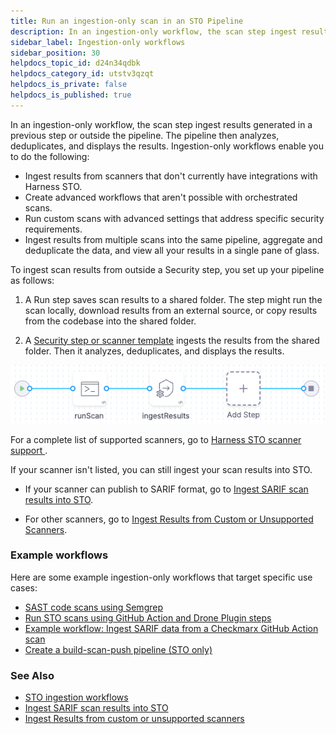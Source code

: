 ```yaml
---
title: Run an ingestion-only scan in an STO Pipeline
description: In an ingestion-only workflow, the scan step ingest results generated in a previous step or outside the pipeline. The pipeline then analyzes, deduplicates, and displays the results.
sidebar_label: Ingestion-only workflows
sidebar_position: 30
helpdocs_topic_id: d24n34qdbk
helpdocs_category_id: utstv3qzqt
helpdocs_is_private: false
helpdocs_is_published: true
---
```


In an ingestion-only workflow, the scan step ingest results generated in a previous step or outside the pipeline. The pipeline then analyzes, deduplicates, and displays the results. Ingestion-only workflows enable you to do the following:

- Ingest results from scanners that don't currently have integrations with Harness STO. 
- Create advanced workflows that aren't possible with orchestrated scans. 
- Run custom scans with advanced settings that address specific security requirements. 
- Ingest results from multiple scans into the same pipeline, aggregate and deduplicate the data, and view all your results in a single pane of glass.

To ingest scan results from outside a Security step, you set up your pipeline as follows:

1. A Run step saves scan results to a shared folder. The step might run the scan locally, download results from an external source, or copy results from the codebase into the shared folder.

2. A [Security step or scanner template](/docs/security-testing-orchestration/sto-techref-category/security-step-settings-reference#security-steps-and-scanner-templates-in-sto) ingests the results from the shared folder. Then it analyzes, deduplicates, and displays the results.

![](../static/ingest-scan-results-into-an-sto-pipeline-00.png)

For a complete list of supported scanners, go to [Harness STO scanner support
](/docs/security-testing-orchestration/sto-techref-category/security-step-settings-reference#harness-sto-scanner-support).  

If your scanner isn't listed, you can still ingest your scan results into STO. 

- If your scanner can publish to SARIF format, go to [Ingest SARIF scan results into STO](/docs/security-testing-orchestration/use-sto/orchestrate-and-ingest/ingest-sarif-data). 

- For other scanners, go to [Ingest Results from Custom or Unsupported Scanners](/docs/security-testing-orchestration/use-sto/orchestrate-and-ingest/ingesting-issues-from-other-scanners.md). 


### Example workflows 

Here are some example ingestion-only workflows that target specific use cases:

- [SAST code scans using Semgrep](/tutorials/security-tests/sast-scan-semgrep)
- [Run STO scans using GitHub Action and Drone Plugin steps](/docs/security-testing-orchestration/use-sto/orchestrate-and-ingest/run-scans-using-github-actions)
- [Example workflow: Ingest SARIF data from a Checkmarx GitHub Action scan](/docs/security-testing-orchestration/sto-techref-category/checkmarx-scanner-reference)
- [Create a build-scan-push pipeline (STO only)](/tutorials/security-tests/build-scan-push-sto-only)


### See Also

- [STO ingestion workflows](/docs/security-testing-orchestration/use-sto/orchestrate-and-ingest/sto-workflows-overview)
- [Ingest SARIF scan results into STO](/docs/security-testing-orchestration/use-sto/orchestrate-and-ingest/ingest-sarif-data)
- [Ingest Results from custom or unsupported scanners](./ingesting-issues-from-other-scanners.md)

